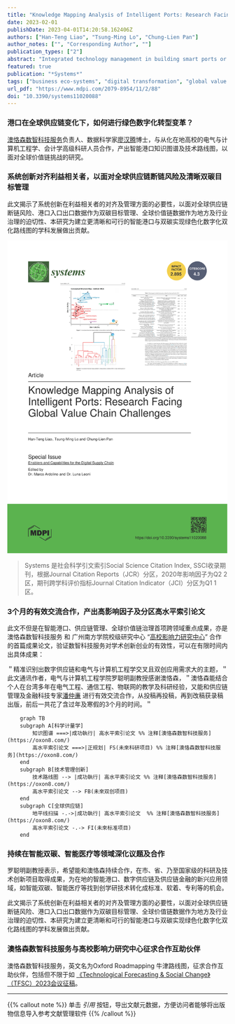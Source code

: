 ```yaml
---
title: "Knowledge Mapping Analysis of Intelligent Ports: Research Facing Global Value Chain Challenges"
date: 2023-02-01
publishDate: 2023-04-01T14:20:58.162406Z
authors: ["Han-Teng Liao", "Tsung-Ming Lo", "Chung-Lien Pan"]
author_notes: ["", "Corresponding Author", ""]
publication_types: ["2"]
abstract: "Integrated technology management in building smart ports or intelligent ports is a crucial concern for global sustainable development, especially when human societies are facing increasing risks from climate change, sea-levels rising, and supply chain disruptions. By mapping the knowledge base of 103 papers on intelligent ports, retrieved in late December 2022 from the Web of Science, this study conducted a roadmapping exercise using knowledge mapping findings, assisted by Bibliometrix, VoSviewer, and customized Python scripts. The three structural (intellectual, social, and conceptual) aspects of knowledge structure reveal the significance of the internet of things (IoT), the fourth industrial revolution (Industry 4.0), digitalization and supply chains, and the need for digital transformation alignment across various stakeholders with Industry 4.0 practices. Furthermore, an even geographical distribution and institutional representation was observed across major continents. The results of the analysis of the conceptual structure demonstrated the existence of several established and emerging clusters of research, namely (1) industry data, IoT, and ICT, (2) industry 4.0, (3) smart airports, (4) automation; and (5) protocol and security. The overall empirical findings revealed the underlying technology and innovation management issues of digital transformation alignment across stakeholders in IoT, Industry 4.0, 5G, Big Data, and AI integrated solutions. In relation to roadmapping, this study proposed a socio-technical transition framework for prototyping ecosystem innovations surrounding smart sustainable ports, focusing on contributing to valuable carbon or greenhouse gas emission data governance, management, and services in global value chains."
featured: true
publication: "*Systems*"
tags: ["business eco-systems", "digital transformation", "global value chains", "intelligent ports", "minimum viable ecosystems", "socio-technical transitions", "strategic foresight", "sustainable smart ports", "system innovations"]
url_pdf: "https://www.mdpi.com/2079-8954/11/2/88"
doi: "10.3390/systems11020088"
---
```


### 港口在全球供应链变化下，如何进行绿色数字化转型变革？

[澳恪森数智科技服务](https://oxon8.com/)负责人、数据科学家[廖汉腾](https://oxon8.com/author/%E5%BB%96%E6%B1%89%E8%85%BE/)博士，与从化在地高校的电气与计算机工程学、会计学高级科研人员合作，产出智能港口知识图谱及技术路线图，以面对全球价值链挑战的研究。

### 系统创新对齐利益相关者，以面对全球供应链断链风险及清晰双碳目标管理

此文揭示了系统创新在利益相关者的对齐及管理方面的必要性，以面对全球供应链断链风险、港口入口出口数据作为双碳目标管理、全球价值链数据作为地方及行业治理的迫切性、本研究为建立更清晰和可行的智能港口与双碳实现绿色化数字化双化路线图的学科发展做出贡献。

![./20220203-Systems_Intelligent_Ports.svg](./20220203-Systems_Intelligent_Ports.svg)

> Systems 是社会科学引文索引Social Science Citation Index, SSCI收录期刊，根据Journal Citation Reports（JCR）分区，2020年影响因子为Q2 2区，期刊跨学科评价指标Journal Citation Indicator（JCI）分区为Q1 1区。


### 3个月的有效交流合作，产出高影响因子及分区高水平索引论文

此文不但是在智能港口、供应链管理、全球价值链治理首项跨领域重点成果，亦是澳恪森数智科技服务 和 广州南方学院校级研究中心 “[高校影响力研究中心](https://mp.weixin.qq.com/s?src=11&timestamp=1680422814&ver=4443&signature=faVRH4jt1orKyRa6qYZIOJkptFX2Hq3DLw55-*K6gOMliFgPXAFXJsS2GhXukw1CUB5yaGy3EG9P1nzokG0D-LD7BjlnyrTCGKVLy1vMnqQTBnEZ2djh2VvDdBCmwKQT&new=1)” 合作的首篇成果论文，验证数智科技服务对学术创新创业的有效性，可以在有限时间内出具体成果：

＂精准识别出数字供应链和电气与计算机工程学交叉且双创应用需求大的主题，＂此文通讯作者，电气与计算机工程学院罗聪明副教授感谢澳恪森，＂澳恪森能结合个人在台湾多年在电气工程、通信工程、物联网的教学及科研经验，又能和供应链管理及金融科技专家[潘仲亷](https://oxon8.com/author/%E6%BD%98%E4%BB%B2%E4%BA%B7/) 进行有效交流合作，从投稿再投稿，再到改稿获录稿出版，前后一共花了含过年及寒假的3个月的时间。＂


```mermaid
    graph TB
    subgraph A[科学计量学]
        知识图谱 ===>|成功執行| 高水平索引论文 %% 注释[澳恪森数智科技服务](https://oxon8.com/)
        高水平索引论文 ===>|正规划| FS(未來科研项目) %% 注释[澳恪森数智科技服务](https://oxon8.com/)
    end
    subgraph B[技术管理创新]
        技术路线图 --> |成功執行| 高水平索引论文 %% 注释[澳恪森数智科技服务](https://oxon8.com/)
        高水平索引论文 --> FB(未來双创项目)
    end
    subgraph C[全球供应链]
        地平线扫描 -.->|成功執行| 高水平索引论文  %% 注释[澳恪森数智科技服务](https://oxon8.com/)
        高水平索引论文 -.-> FI(未來标准项目)
    end
```



### 持续在智能双碳、智能医疗等领域深化议题及合作

罗聪明副教授表示，希望能和澳恪森持续合作，在市、省、乃至国家级的科研及技术创新项目取得成果，为在地的智能港口、数字供应链及供应链金融的新兴应用领域，如智能双碳、智能医疗等找到创学研技术转化成标准、软着、专利等的机会。

此文揭示了系统创新在利益相关者的对齐及管理方面的必要性，以面对全球供应链断链风险、港口入口出口数据作为双碳目标管理、全球价值链数据作为地方及行业治理的迫切性、本研究为建立更清晰和可行的智能港口与双碳实现绿色化数字化双化路线图的学科发展做出贡献。

###  澳恪森数智科技服务与高校影响力研究中心征求合作互助伙伴

澳恪森数智科技服务，英文名为Oxford Roadmapping 牛津路线图，征求合作互助伙伴，包括但不限于如 [《Technological Forecasting & Social Change》（TFSC）2023会议征稿](https://mp.weixin.qq.com/s?src=11&timestamp=1680422814&ver=4443&signature=faVRH4jt1orKyRa6qYZIOJkptFX2Hq3DLw55-*K6gOPYim6-aLlKe7pEe1BjhQSCeNoBz6tFyTDhFUWjPzYcmIdEIpsnzdVeYxuXSEc2rIFMHMl5qh4iq-tlYKU2JIe*&new=1)。


-----

{{% callout note %}}
单击  _引用_  按钮，导出文献元数据，方便访问者能够将出版物信息导入参考文献管理软件
{{% /callout %}}
